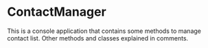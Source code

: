 # ContactManager
This is a console application that contains some methods to manage contact list.
Other methods and classes explained in comments.
